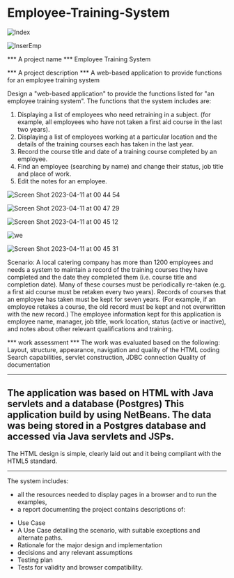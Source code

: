 # Employee-Training-System

![Index](https://user-images.githubusercontent.com/45584320/236481447-4fd10164-9c99-4005-a372-08eb90c97ec1.png)


![InserEmp](https://user-images.githubusercontent.com/45584320/236481335-59fda5f2-41d1-4a2f-8e5c-c75b86400760.png)



*** A project name ***
Employee Training System

*** A project description ***
A web-based application to provide functions  
for an employee training system

Design a "web-based application" to provide the functions listed for "an employee training system".
The functions that the system includes are:
1. Displaying a list of employees who need retraining in a subject. 
(for example, all employees who have not taken a first aid course in the last two years).
2. Displaying a list of employees working at a particular location and the details of the training courses each has taken in the last year.
3. Record the course title and date of a training course completed by an employee.
4. Find an employee (searching by name) and change their status, job title and place of work.
5. Edit the notes for an employee.


![Screen Shot 2023-04-11 at 00 44 54](https://user-images.githubusercontent.com/45584320/236481872-e25649bd-9bb1-4ba6-aa24-54057b36a9a8.png)

![Screen Shot 2023-04-11 at 00 47 29](https://user-images.githubusercontent.com/45584320/236480710-19bac995-3926-4715-92fa-9aa5b32de065.png)


![Screen Shot 2023-04-11 at 00 45 12](https://user-images.githubusercontent.com/45584320/236481834-583df405-f83a-4bce-bd27-7dbd4ef52d1f.png)





![we](https://user-images.githubusercontent.com/45584320/236481957-bba68cee-ef95-49bb-818a-07b6bd987f41.png)


![Screen Shot 2023-04-11 at 00 45 31](https://user-images.githubusercontent.com/45584320/236482109-cea490ce-8559-4e3a-89b3-bfb2b7b09452.png)

Scenario:
A local catering company has more than 1200 employees and needs a system to maintain a record of the training courses they have completed and the date they completed them (i.e. course title and completion date). Many of these courses must be periodically re-taken (e.g. a first aid course must be retaken every two years). Records of courses that an employee has taken must be kept for seven years. (For example, if an employee retakes a course, the old record must be kept and not overwritten with the new record.) The employee information kept for this application is employee name, manager, job title, work location, status (active or inactive), and notes about other relevant qualifications and training.

***  work assessment ***
The work was evaluated based on the following:
Layout, structure, appearance, navigation and quality of the HTML coding
 Search capabilities, servlet construction, JDBC connection Quality of documentation 

-----------------------------------


The application was based on  HTML with Java servlets and a database (Postgres)
This application build by using NetBeans.
The data was being stored in a Postgres database and accessed via Java servlets and JSPs. 
-----------------------------------
The HTML design is simple, clearly laid out and it being compliant with the HTML5 standard.


--------------------------------------------------------------------------------


The system includes:
- all the resources needed to display pages in a browser and to run the examples,
- a report documenting the project contains descriptions of:
* Use Case 
* A Use Case detailing the scenario, with suitable exceptions and alternate paths. 
* Rationale for the major design and implementation
 * decisions and any relevant assumptions
* Testing plan 
* Tests for validity and browser compatibility.



